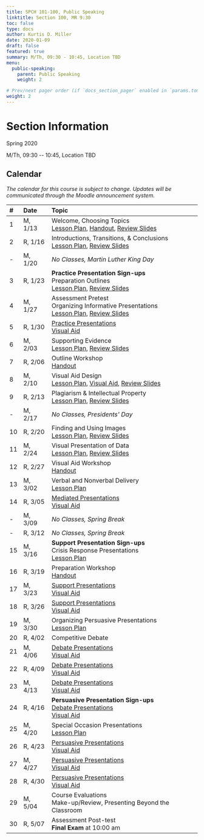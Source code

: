 ```yaml
---
title: SPCH 101-100, Public Speaking
linktitle: Section 100, MR 9:30
toc: false
type: docs
author: Kurtis D. Miller
date: 2020-01-09
draft: false
featured: true
summary: M/Th, 09:30 - 10:45, Location TBD
menu:
  public-speaking:
    parent: Public Speaking
    weight: 2

# Prev/next pager order (if `docs_section_pager` enabled in `params.toml`)
weight: 2
---
```


Section Information
===================

Spring 2020

M/Th, 09:30 -- 10:45, Location TBD

<!-- more -->

[ho-s]:   /course/public-speaking/SPCH-101-100-SP19-KM.pdf "Handout - Syllabus"

Calendar
--------

*The calendar for this course is subject to change.*
*Updates will be communicated through the Moodle announcement system.*


| #  | Date     | Topic                                                                                                                                                                                      |
|:--|:-----------|:------------------------------------------------|
| 1  | M,  1/13 |                                           Welcome, Choosing Topics                        <br> [Lesson Plan][lp-ts],  [Handout][ho-s],                         [Review Slides][va-ts-rev]  |
| 2  | R,  1/16 |                                           Introductions, Transitions, & Conclusions       <br> [Lesson Plan][lp-itc],                                          [Review Slides][va-itc-rev] |
| -  | M,  1/20 |                                           *No Classes, Martin Luther King Day*                                                                                                             |
| 3  | R,  1/23 | **Practice Presentation Sign-ups**   <br> Preparation Outlines                            <br> [Lesson Plan][lp-po],                                           [Review Slides][va-po-rev]  |
| 4  | M,  1/27 | Assessment Pretest                   <br> Organizing Informative Presentations            <br> [Lesson Plan][lp-oip],                                          [Review Slides][va-oip-rev] |
| 5  | R,  1/30 |                                           [Practice Presentations][Practice]              <br>                                           [Visual Aid][va-pf]                               |
| 6  | M,  2/03 |                                           Supporting Evidence                             <br> [Lesson Plan][lp-se],                                           [Review Slides][va-se-rev]  |
| 7  | R,  2/06 | <!-- drill 6&7 -->                        Outline Workshop                                <br>                        [Handout][ho-ppr]                                                    |
| 8  | M,  2/10 |                                           Visual Aid Design                               <br> [Lesson Plan][lp-vad],                    [Visual Aid][va-ex],  [Review Slides][va-vad-rev] |
| 9  | R,  2/13 |                                           Plagiarism & Intellectual Property              <br> [Lesson Plan][lp-pip],                                          [Review Slides][va-pip-rev] |
| -  | M,  2/17 |                                           *No Classes, Presidents' Day*                                                                                                                    |
| 10 | R,  2/20 |                                           Finding and Using Images                        <br> [Lesson Plan][lp-fui],                                          [Review Slides][va-fui-rev] |
| 11 | M,  2/24 |                                           Visual Presentation of Data                     <br> [Lesson Plan][lp-vpd],                                          [Review Slides][va-vpd-rev] |
| 12 | R,  2/27 |                                           Visual Aid Workshop                             <br>                        [Handout][ho-ppr]                                                    |
| 13 | M,  3/02 |                                           Verbal and Nonverbal Delivery                   <br> [Lesson Plan][lp-vnd]                                                                       |
| 14 | R,  3/05 |                                           [Mediated Presentations][Mediated]              <br>                                           [Visual Aid][va-pf]                               |
| -  | M,  3/09 |                                           *No Classes, Spring Break*                                                                                                                       |
| -  | R,  3/12 |                                           *No Classes, Spring Break*                                                                                                                       |
| 15 | M,  3/16 | **Support Presentation Sign-ups**    <br> Crisis Response Presentations                   <br> [Lesson Plan][lp-crp]                                                                       |
| 16 | R,  3/19 | <!-- drill 19-20 -->                      Preparation Workshop                            <br>                        [Handout][ho-ppr]                                                    |
| 17 | M,  3/23 |                                           [Support Presentations][Support]                <br>                                           [Visual Aid][va-pf]                               |
| 18 | R,  3/26 |                                           [Support Presentations][Support]                <br>                                           [Visual Aid][va-pf]                               |
| 19 | M,  3/30 |                                           Organizing Persuasive Presentations             <br> [Lesson Plan][lp-opp]                                                                       |
| 20 | R,  4/02 |                                           Competitive Debate                              <!--[Lesson Plan][TODO]-->                                                                       |
| 21 | M,  4/06 |                                           [Debate Presentations][Debate]                  <br>                                           [Visual Aid][va-pf]                               |
| 22 | R,  4/09 |                                           [Debate Presentations][Debate]                  <br>                                           [Visual Aid][va-pf]                               |
| 23 | M,  4/13 |                                           [Debate Presentations][Debate]                  <br>                                           [Visual Aid][va-pf]                               |
| 24 | R,  4/16 | **Persuasive Presentation Sign-ups** <br> [Debate Presentations][Debate]                  <br>                                           [Visual Aid][va-pf]                               |
| 25 | M,  4/20 |                                           Special Occasion Presentations                  <br> [Lesson Plan][lp-sop]                                                                       |
| 26 | R,  4/23 |                                           [Persuasive Presentations][Persuasive]          <br>                                           [Visual Aid][va-pf]                               |
| 27 | M,  4/27 |                                           [Persuasive Presentations][Persuasive]          <br>                                           [Visual Aid][va-pf]                               |
| 28 | R,  4/30 |                                           [Persuasive Presentations][Persuasive]          <br>                                           [Visual Aid][va-pf]                               |
| 29 | M,  5/04 | Course Evaluations                   <br> Make-up/Review, Presenting Beyond the Classroom <!--[Lesson Plan][TODO]-->                                                                       |
| 30 | R,  5/07 | Assessment Post-test                 <br> **Final Exam** at 10:00 am                                                                                                                       |

<!-- Assignment Links -->
[Debate]:     /course/public-speaking/assignment/debate-assignment/     "Assignment description"
[Mediated]:   /course/public-speaking/assignment/mediated-assignment/   "Assignment description"
[Persuasive]: /course/public-speaking/assignment/persuasive-assignment/ "Assignment description"
[Practice]:   /course/public-speaking/assignment/practice-presentation/ "Assignment description"
[Support]:    /course/public-speaking/assignment/support-assignment/    "Assignment description"

<!-- handout links -->
[ho-ppr]: /course/public-speaking/handout/prepared-presentation-rubric.pdf "Handout - Prepared Presentation Rubric"

<!-- lesson plan links -->
[lp-crp]:      /course/public-speaking/lesson-plan/crisis-response-presentations/              "Lesson Plan"
[lp-fui]:      /course/public-speaking/lesson-plan/finding-and-using-images/                   "Lesson Plan"
[lp-itc]:      /course/public-speaking/lesson-plan/introductions-transitions-and-conclusions/  "Lesson Plan"
[lp-lf]:       /course/public-speaking/lesson-plan/logical-fallacies/                          "Lesson Plan"
[lp-oip]:      /course/public-speaking/lesson-plan/organizing-informative-presentations/       "Lesson Plan"
[lp-opp]:      /course/public-speaking/lesson-plan/organizing-persuasive-presentations/        "Lesson Plan"
[lp-piat]:     /course/public-speaking/lesson-plan/presenting-in-a-team/                       "Lesson Plan"
[lp-pip]:      /course/public-speaking/lesson-plan/plagiarism-and-intellectual-property/       "Lesson Plan"
[lp-po]:       /course/public-speaking/lesson-plan/preparation-outlines/                       "Lesson Plan"
[lp-pteaa]:    /course/public-speaking/lesson-plan/persuasive-targets-effects-and-appeals/     "Lesson Plan"
[lp-se]:       /course/public-speaking/lesson-plan/supporting-evidence/                        "Lesson Plan"
[lp-sop]:      /course/public-speaking/lesson-plan/special-occasion-presentations/             "Lesson Plan"
[lp-ts]:       /course/public-speaking/lesson-plan/topic-selection/                            "Lesson Plan"
[lp-vad]:      /course/public-speaking/lesson-plan/visual-aid-design/                          "Lesson Plan"
[lp-vnd]:      /course/public-speaking/lesson-plan/verbal-and-nonverbal-delivery/              "Lesson Plan"
[lp-vpd]:      /course/public-speaking/lesson-plan/visual-presentation-of-data/                "Lesson Plan"

<!-- visual aid links-->
[va-ex]:      /course/public-speaking/visual-aid/example-visual-aid.pptx                        "Visual Aid - Example Visual Aid"
[va-fui-rev]: /course/public-speaking/visual-aid/finding-and-using-images-rev/                  "Review Slides"
[va-itc-rev]: /course/public-speaking/visual-aid/introductions-transitions-and-conclusions-rev/ "Review Slides"
[va-oip-rev]: /course/public-speaking/visual-aid/organizing-informative-presentations-rev/      "Review Slides"
[va-pf]:      /course/public-speaking/visual-aid/peer-feedback/                                 "Visual Aid - Peer Feedback"
[va-pip-rev]: /course/public-speaking/visual-aid/plagiarism-intellectual-property-rev/          "Review Slides"
[va-po-rev]:  /course/public-speaking/visual-aid/preparation-outlines-rev/                      "Review Slides"
[va-se-rev]:  /course/public-speaking/visual-aid/supporting-evidence-rev/                       "Review Slides"
[va-ts-rev]:  /course/public-speaking/visual-aid/topic-selection-rev/                           "Review Slides"
[va-vad-rev]: /course/public-speaking/visual-aid/visual-aid-design-rev/                         "Review Slides"
[va-vpd-rev]: /course/public-speaking/visual-aid/visual-presentation-of-data-rev/               "Review Slides"

